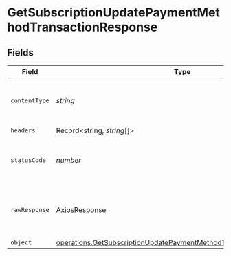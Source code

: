 # GetSubscriptionUpdatePaymentMethodTransactionResponse


## Fields

| Field                                                                                                                                                               | Type                                                                                                                                                                | Required                                                                                                                                                            | Description                                                                                                                                                         |
| ------------------------------------------------------------------------------------------------------------------------------------------------------------------- | ------------------------------------------------------------------------------------------------------------------------------------------------------------------- | ------------------------------------------------------------------------------------------------------------------------------------------------------------------- | ------------------------------------------------------------------------------------------------------------------------------------------------------------------- |
| `contentType`                                                                                                                                                       | *string*                                                                                                                                                            | :heavy_check_mark:                                                                                                                                                  | HTTP response content type for this operation                                                                                                                       |
| `headers`                                                                                                                                                           | Record<string, *string*[]>                                                                                                                                          | :heavy_check_mark:                                                                                                                                                  | N/A                                                                                                                                                                 |
| `statusCode`                                                                                                                                                        | *number*                                                                                                                                                            | :heavy_check_mark:                                                                                                                                                  | HTTP response status code for this operation                                                                                                                        |
| `rawResponse`                                                                                                                                                       | [AxiosResponse](https://axios-http.com/docs/res_schema)                                                                                                             | :heavy_check_mark:                                                                                                                                                  | Raw HTTP response; suitable for custom response parsing                                                                                                             |
| `object`                                                                                                                                                            | [operations.GetSubscriptionUpdatePaymentMethodTransactionResponseBody](../../../sdk/models/operations/getsubscriptionupdatepaymentmethodtransactionresponsebody.md) | :heavy_minus_sign:                                                                                                                                                  | OK                                                                                                                                                                  |